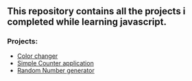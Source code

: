 # <h2>This repository contains all the projects i completed while learning javascript.</h2>


<h3><b> Projects: </b></h3>
<ul>
  <li><a href="./color_changer.html">Color changer</a></li>
  <li><a href="./counter_app.html">Simple Counter application</a></li>
  <li><a href="./random_nums.html">Random Number generator</a></li>
</ul>



